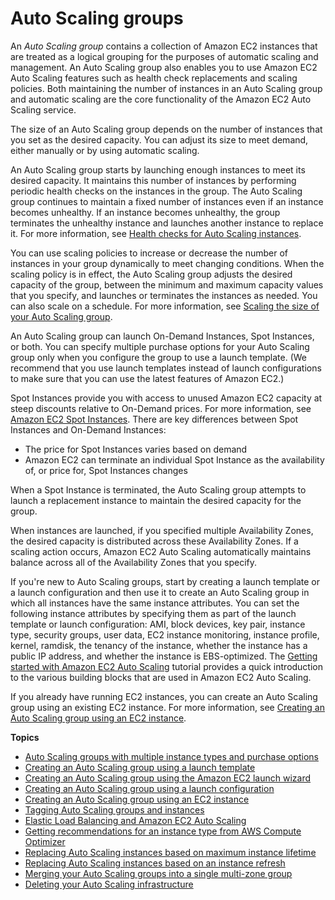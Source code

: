 # Auto Scaling groups<a name="AutoScalingGroup"></a>

An *Auto Scaling group* contains a collection of Amazon EC2 instances that are treated as a logical grouping for the purposes of automatic scaling and management\. An Auto Scaling group also enables you to use Amazon EC2 Auto Scaling features such as health check replacements and scaling policies\. Both maintaining the number of instances in an Auto Scaling group and automatic scaling are the core functionality of the Amazon EC2 Auto Scaling service\.

The size of an Auto Scaling group depends on the number of instances that you set as the desired capacity\. You can adjust its size to meet demand, either manually or by using automatic scaling\. 

An Auto Scaling group starts by launching enough instances to meet its desired capacity\. It maintains this number of instances by performing periodic health checks on the instances in the group\. The Auto Scaling group continues to maintain a fixed number of instances even if an instance becomes unhealthy\. If an instance becomes unhealthy, the group terminates the unhealthy instance and launches another instance to replace it\. For more information, see [Health checks for Auto Scaling instances](healthcheck.md)\. 

You can use scaling policies to increase or decrease the number of instances in your group dynamically to meet changing conditions\. When the scaling policy is in effect, the Auto Scaling group adjusts the desired capacity of the group, between the minimum and maximum capacity values that you specify, and launches or terminates the instances as needed\. You can also scale on a schedule\. For more information, see [Scaling the size of your Auto Scaling group](scaling_plan.md)\. 

An Auto Scaling group can launch On\-Demand Instances, Spot Instances, or both\. You can specify multiple purchase options for your Auto Scaling group only when you configure the group to use a launch template\. \(We recommend that you use launch templates instead of launch configurations to make sure that you can use the latest features of Amazon EC2\.\) 

Spot Instances provide you with access to unused Amazon EC2 capacity at steep discounts relative to On\-Demand prices\. For more information, see [Amazon EC2 Spot Instances](https://aws.amazon.com/ec2/spot/pricing/)\. There are key differences between Spot Instances and On\-Demand Instances:
+ The price for Spot Instances varies based on demand
+ Amazon EC2 can terminate an individual Spot Instance as the availability of, or price for, Spot Instances changes

When a Spot Instance is terminated, the Auto Scaling group attempts to launch a replacement instance to maintain the desired capacity for the group\. 

When instances are launched, if you specified multiple Availability Zones, the desired capacity is distributed across these Availability Zones\. If a scaling action occurs, Amazon EC2 Auto Scaling automatically maintains balance across all of the Availability Zones that you specify\.

If you're new to Auto Scaling groups, start by creating a launch template or a launch configuration and then use it to create an Auto Scaling group in which all instances have the same instance attributes\. You can set the following instance attributes by specifying them as part of the launch template or launch configuration: AMI, block devices, key pair, instance type, security groups, user data, EC2 instance monitoring, instance profile, kernel, ramdisk, the tenancy of the instance, whether the instance has a public IP address, and whether the instance is EBS\-optimized\. The [Getting started with Amazon EC2 Auto Scaling](GettingStartedTutorial.md) tutorial provides a quick introduction to the various building blocks that are used in Amazon EC2 Auto Scaling\.

If you already have running EC2 instances, you can create an Auto Scaling group using an existing EC2 instance\. For more information, see [Creating an Auto Scaling group using an EC2 instance](create-asg-from-instance.md)\.

**Topics**
+ [Auto Scaling groups with multiple instance types and purchase options](asg-purchase-options.md)
+ [Creating an Auto Scaling group using a launch template](create-asg-launch-template.md)
+ [Creating an Auto Scaling group using the Amazon EC2 launch wizard](create-asg-ec2-wizard.md)
+ [Creating an Auto Scaling group using a launch configuration](create-asg.md)
+ [Creating an Auto Scaling group using an EC2 instance](create-asg-from-instance.md)
+ [Tagging Auto Scaling groups and instances](autoscaling-tagging.md)
+ [Elastic Load Balancing and Amazon EC2 Auto Scaling](autoscaling-load-balancer.md)
+ [Getting recommendations for an instance type from AWS Compute Optimizer](asg-getting-recommendations.md)
+ [Replacing Auto Scaling instances based on maximum instance lifetime](asg-max-instance-lifetime.md)
+ [Replacing Auto Scaling instances based on an instance refresh](asg-instance-refresh.md)
+ [Merging your Auto Scaling groups into a single multi\-zone group](merge-auto-scaling-groups.md)
+ [Deleting your Auto Scaling infrastructure](as-process-shutdown.md)